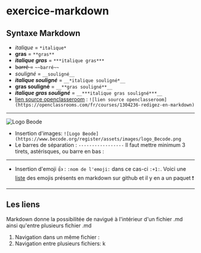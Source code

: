 # exercice-markdown
## __Syntaxe Markdown__


* *italique* = `*italique*` 
* **gras** = `**gras**` 
* ***italique gras*** = `***italique gras***` 
* b̶a̶r̶r̶é̶ = `~~barré~~` 
* _souligné_ = `__souligné__` 
* __*italique souligné*__ = `__*italique souligné*__` 
* __**gras souligné**__ = `__**gras souligné**__` 
* __***italique gras souligné***__ = `__***italique gras souligné***__` 
* [lien source openclasseroom](https://openclassrooms.com/fr/courses/1304236-redigez-en-markdown) : `![lien source openclasseroom](https://openclassrooms.com/fr/courses/1304236-redigez-en-markdown)`

----------------------
![Logo Beode](https://www.becode.org/register/assets/images/logo_Becode.png) 


* Insertion d'images: `![Logo Beode](https://www.becode.org/register/assets/images/logo_Becode.png`
* Le barres de séparation : `-----------------` Il faut mettre minimum 3 tirets, astérisques, ou barre en bas :
----------------- 
* Insertion d'emoji :+1: : `:nom de l'emoji:` dans ce cas-ci `:+1:`. Voici une [liste](https://gist.github.com/rxaviers/7360908) des emojis présents en markdown sur github et il y en a un paquet :exclamation:
-----------------
## __Les liens__

Markdown donne la possibilitée de navigué à l'intérieur d'un fichier .md ainsi qu'entre plusieurs fichier .md

1. Navigation dans un même fichier :
2. Navigation entre plusieurs fichiers: k
